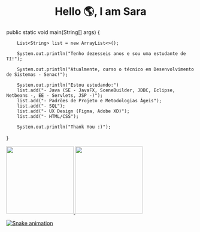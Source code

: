 

<h1 align="center">Hello 🌎, I am Sara</h1>

public static void main(String[] args) {
        
        List<String> list = new ArrayList<>();
        
        System.out.println("Tenho dezesseis anos e sou uma estudante de TI!");

        System.out.println("Atualmente, curso o técnico em Desenvolvimento de Sistemas - Senac!");

        System.out.println("Estou estudando:")
        list.add("- Java (SE - JavaFX, SceneBuilder, JDBC, Eclipse, Netbeans -, EE - Servlets, JSP -)");
        list.add("- Padrões de Projeto e Metodologias Ágeis");
        list.add("- SQL");
        list.add("- UX Design (Figma, Adobe XD)");
        list.add("- HTML/CSS");

        System.out.println("Thank You :)");

}

<div>
<a href="https://github.com/seu-usuário-aqui">
<img height="180em" src="https://github-readme-stats.vercel.app/api/top-langs/?username=saraferreira10&layout=compact&langs_count=7&theme=dracula"/>
<img height="180em" src="https://github-readme-stats.vercel.app/api?username=saraferreira10&show_icons=true&theme=dracula&include_all_commits=true&count_private=true"/>
</div>
        

![Snake animation](https://github.com/saraferreira10/saraferreira10/blob/output/github-contribution-grid-snake.svg)


